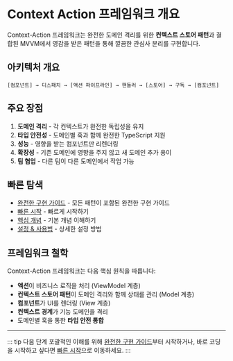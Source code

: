 # Context Action 프레임워크 개요

Context-Action 프레임워크는 완전한 도메인 격리를 위한 **컨텍스트 스토어 패턴**과 결합된 MVVM에서 영감을 받은 패턴을 통해 깔끔한 관심사 분리를 구현합니다.

## 아키텍처 개요

```
[컴포넌트] → 디스패치 → [액션 파이프라인] → 핸들러 → [스토어] → 구독 → [컴포넌트]
```

## 주요 장점

1. **도메인 격리** - 각 컨텍스트가 완전한 독립성을 유지
2. **타입 안전성** - 도메인별 훅과 함께 완전한 TypeScript 지원
3. **성능** - 영향을 받는 컴포넌트만 리렌더링
4. **확장성** - 기존 도메인에 영향을 주지 않고 새 도메인 추가 용이
5. **팀 협업** - 다른 팀이 다른 도메인에서 작업 가능

## 빠른 탐색

- [완전한 구현 가이드](./full) - 모든 패턴이 포함된 완전한 구현 가이드
- [빠른 시작](./quick-start) - 빠르게 시작하기
- [핵심 개념](./concepts) - 기본 개념 이해하기
- [설정 & 사용법](./setup-usage) - 상세한 설정 방법

## 프레임워크 철학

Context-Action 프레임워크는 다음 핵심 원칙을 따릅니다:

- **액션**이 비즈니스 로직을 처리 (ViewModel 계층)
- **컨텍스트 스토어 패턴**이 도메인 격리와 함께 상태를 관리 (Model 계층)
- **컴포넌트**가 UI를 렌더링 (View 계층)
- **컨텍스트 경계**가 기능 도메인을 격리
- 도메인별 훅을 통한 **타입 안전 통합**

---

::: tip 다음 단계
포괄적인 이해를 위해 [완전한 구현 가이드](./full)부터 시작하거나, 바로 코딩을 시작하고 싶다면 [빠른 시작](./quick-start)으로 이동하세요.
:::